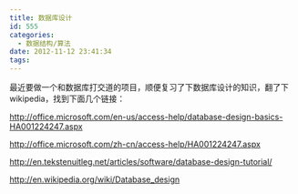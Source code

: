 ```yaml
---
title: 数据库设计
id: 555
categories:
  - 数据结构/算法
date: 2012-11-12 23:41:34
tags:
---
```


最近要做一个和数据库打交道的项目，顺便复习了下数据库设计的知识，翻了下wikipedia，找到下面几个链接：

http://office.microsoft.com/en-us/access-help/database-design-basics-HA001224247.aspx

http://office.microsoft.com/zh-cn/access-help/HA001224247.aspx

http://en.tekstenuitleg.net/articles/software/database-design-tutorial/

http://en.wikipedia.org/wiki/Database_design